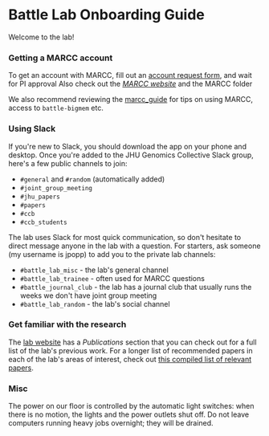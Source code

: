 # Battle Lab Onboarding Guide
Welcome to the lab!

### Getting a MARCC account
To get an account with MARCC, fill out an [account request form](https://www.marcc.jhu.edu/request-access/request-an-account/), and wait for PI approval
Also check out the *[MARCC website](https://www.marcc.jhu.edu/getting-started/basic/)* and the MARCC folder

We also recommend reviewing the [marcc_guide](marcc_guide) for tips on using MARCC, access to `battle-bigmem` etc.
### Using Slack
If you're new to Slack, you should download the app on your phone and desktop.  Once you're added to the JHU Genomics Collective Slack group, here's a few public channels to join:  
- `#general` and `#random` (automatically added)  
- `#joint_group_meeting`  
- `#jhu_papers`  
- `#papers`  
- `#ccb`  
- `#ccb_students`  

The lab uses Slack for most quick communication, so don't hesitate to direct message anyone in the lab with a question.  For starters, ask someone (my username is jpopp) to add you to the private lab channels:  
- `#battle_lab_misc` - the lab's general channel   
- `#battle_lab_trainee` - often used for MARCC questions  
- `#battle_journal_club` - the lab has a journal club that usually runs the weeks we don't have joint group meeting  
- `#battle_lab_random` - the lab's social channel    

### Get familiar with the research
The [lab website](https://battlelab.jhu.edu/) has a *Publications* section that you can check out for a full list of the lab's previous work.  For a longer list of recommended papers in each of the lab's areas of interest, check out [this compiled list of relevant papers](https://docs.google.com/document/d/1mLs9rMtLIp2Xu4z7ChIIcp838jDdPdoYkHoynu_2NBY/edit).

### Misc

The power on our floor is controlled by the automatic light switches: when there is no motion, the lights and the power outlets shut off. Do not leave computers running heavy jobs overnight; they will be drained.
